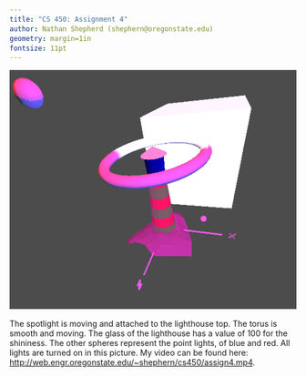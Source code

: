```yaml
---
title: "CS 450: Assignment 4"
author: Nathan Shepherd (shephern@oregonstate.edu)
geometry: margin=1in
fontsize: 11pt
---
```


![Lighting Scene](./img/scene.png)

The spotlight is moving and attached to the lighthouse top.
The torus is smooth and moving.
The glass of the lighthouse has a value of 100 for the shininess.
The other spheres represent the point lights, of blue and red.
All lights are turned on in this picture.
My video can be found here: http://web.engr.oregonstate.edu/~shephern/cs450/assign4.mp4.
